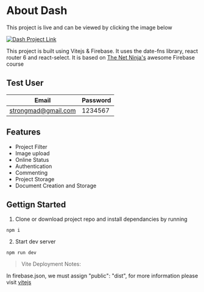 # About Dash

This project is live and can be viewed by clicking the image below

[![Dash Project Link](https://github.com/0lgaP/good-merning/blob/main/FirebaseCourse/olganization/src/assets/dash.png?raw=true)](https://dash-1fdb7.web.app/login)

This project is built using Vitejs & Firebase. It uses the date-fns library, react router 6 and react-select. It is based on [The Net Ninja's](https://github.com/iamshaunjp) awesome Firebase course



## Test User
| Email | Password |
| ------ | ------ |
|strongmad@gmail.com | 1234567

## Features

* Project Filter
* Image upload
* Online Status
* Authentication
* Commenting
* Project Storage
* Document Creation and Storage

## Gettign Started

1. Clone or download project repo and install dependancies by running
```
npm i
```

2. Start dev server
```
npm run dev
```



>Vite Deployment Notes:

In firebase.json, we must assign "public": "dist", for more information please visit [vitejs](https://vitejs.dev/guide/static-deploy.html#google-firebase)
